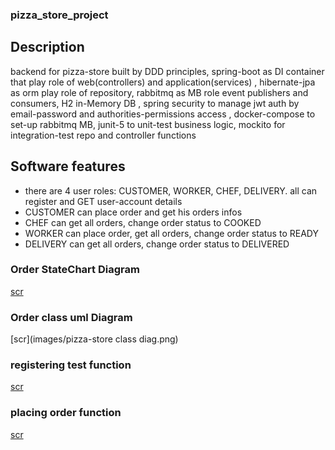 ### pizza_store_project
## Description
backend for pizza-store built by DDD principles, spring-boot as DI container that play role of web(controllers) and application(services)
, hibernate-jpa as orm play role of repository, rabbitmq as MB role event publishers and consumers, H2 in-Memory DB
, spring security to manage jwt auth by email-password and authorities-permissions access
, docker-compose to set-up rabbitmq MB, junit-5 to unit-test  business logic, mockito for integration-test repo and controller functions

## Software features
- there are 4 user roles: CUSTOMER, WORKER, CHEF, DELIVERY. all can register and GET user-account details
- CUSTOMER can place order and get his orders infos
- CHEF can get all orders, change order status to COOKED 
- WORKER can place order, get all orders, change order status to READY
- DELIVERY can get all orders, change order status to DELIVERED  

### Order StateChart Diagram
[scr](https://github.com/bilal-taghda/pizza_store_project/blob/master/images/StatechartDiagram%20pizza-store.png)

### Order class uml Diagram
[scr](images/pizza-store class diag.png)

### registering test function
[scr](images/login_test-function.png)

### placing order function
[scr](images/placeOrder-function.png)

